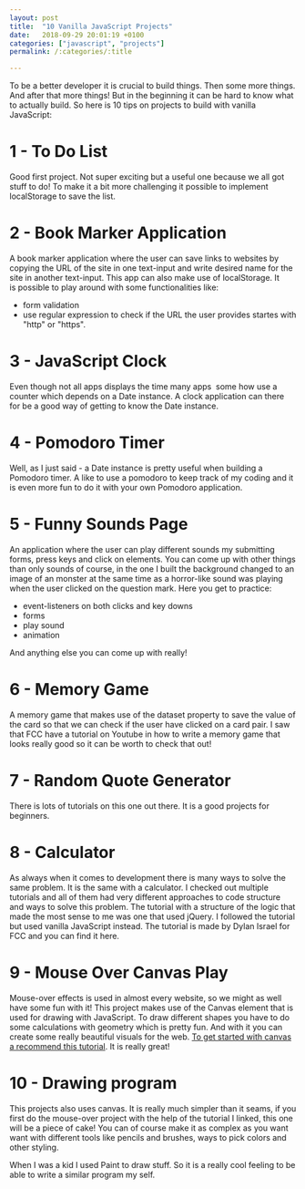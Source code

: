 ```yaml
---
layout: post
title:  "10 Vanilla JavaScript Projects"
date:   2018-09-29 20:01:19 +0100
categories: ["javascript", "projects"]
permalink: /:categories/:title

---
```

To be a better developer it is crucial to build things. Then some more things. And after that more things! But in the beginning it can be hard to know what to actually build. So here is 10 tips on projects to build with vanilla JavaScript:

# 1 - To Do List
Good first project. Not super exciting but a useful one because we all got stuff to do! To make it a bit more challenging it possible to implement localStorage to save the list.

# 2 - Book Marker Application
A book marker application where the user can save links to websites by copying the URL of the site in one text-input and write desired name for the site in another text-input. This app can also make use of localStorage. It is possible to play around with some functionalities like:

* form validation
* use regular expression to check if the URL the user provides startes with "http" or "https".

# 3 - JavaScript Clock
Even though not all apps displays the time many apps  some how use a counter which depends on a Date instance. A clock application can there for be a good way of getting to know the Date instance.

# 4 - Pomodoro Timer
Well, as I just said - a Date instance is pretty useful when building a Pomodoro timer. A like to use a pomodoro to keep track of my coding and it is even more fun to do it with your own Pomodoro application.

# 5 - Funny Sounds Page


An application where the user can play different sounds my submitting forms, press keys and click on elements. You can come up with other things than only sounds of course, in the one I built the background changed to an image of an monster at the same time as a horror-like sound was playing when the user clicked on the question mark. Here you get to practice:

* event-listeners on both clicks and key downs
* forms
* play sound
* animation

And anything else you can come up with really!

# 6 - Memory Game
A memory game that makes use of the dataset property to save the value of the card so that we can check if the user have clicked on a card pair. I saw that FCC have a tutorial on Youtube in how to write a memory game that looks really good so it can be worth to check that out!

# 7 - Random Quote Generator
There is lots of tutorials on this one out there. It is a good projects for beginners.

# 8 - Calculator
As always when it comes to development there is many ways to solve the same problem. It is the same with a calculator. I checked out multiple tutorials and all of them had very different approaches to code structure and ways to solve this problem. The tutorial with a structure of the logic that made the most sense to me was one that used jQuery. I followed the tutorial but used vanilla JavaScript instead. The tutorial is made by Dylan Israel for FCC and you can find it here.

# 9 - Mouse Over Canvas Play
Mouse-over effects is used in almost every website, so we might as well have some fun with it! This project makes use of the Canvas element that is used for drawing with JavaScript. To draw different shapes you have to do some calculations with geometry which is pretty fun. And with it you can create some really beautiful visuals for the web. [To get started with canvas a recommend this tutorial](https://www.youtube.com/watch?v=EO6OkltgudE). It is really great!

# 10 - Drawing program
This projects also uses canvas. It is really much simpler than it seams, if you first do the mouse-over project with the help of the tutorial I linked, this one will be a piece of cake! You can of course make it as complex as you want want with different tools like pencils and brushes, ways to pick colors and other styling.

When I was a kid I used Paint to draw stuff. So it is a really cool feeling to be able to write a similar program my self.